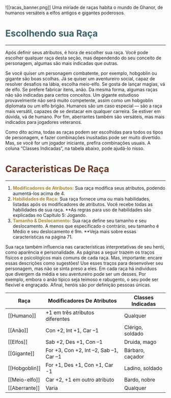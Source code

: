 ![[racas_banner.png]]
Uma miríade de raças habita o mundo de Ghanor, de humanos versáteis a elfos antigos e gigantes poderosos.

# <span style="color:rgb(59, 98, 105)">Escolhendo sua Raça</span>
----
Após definir seus atributos, é hora de escolher sua raça. Você pode escolher qualquer raça desta seção, mas dependendo do seu conceito de personagem, algumas são mais indicadas que outras.

Se você quiser um personagem combatente, por exemplo, hobgoblin ou gigante são boas scolhas.
Já se quiser um aventureiro social, capaz de resolver desafios na lábia, escolha meio-elfo. Se gosta de lançar magias, vá de elfo. Se prefere fabricar itens, anão. Da mesma forma, algumas raças não são indicadas para certos conceitos. Um gigante estudioso provavelmente não será muito competente, assim como um hobgoblin diplomata ou um elfo brigão. Humanos são um caso especial — são a raça mais versátil, capazes de se destacar em qualquer carreira. Se estiver em dúvida, vá de humano. Por fim, aberrantes também são versáteis, mas mais indicados para jogadores veteranos.

Como dito acima, todas as raças podem ser escolhidas para todos os tipos de personagem, e fazer
combinações inusitadas pode ser muito divertido. Mas, se você for um jogador iniciante, prefira combinações usuais. A coluna “Classes Indicadas”, na tabela abaixo, pode ajudá-lo nisso.

# <span style="color:rgb(108, 53, 32)">Caracteristicas De Raça</span>
----
1. **<span style="color:rgb(170, 137, 59)">Modificadores de Atributos:</span>** Sua raça modifica seus atributos, podendo aumentá-los acima de 4.
2. **<span style="color:rgb(170, 137, 59)">Habilidades de Raça:</span>** Sua raça fornece uma ou mais habilidades, listadas após os modificadores de atributos. Você recebe todas as habilidades de sua raça. **As regras para uso de habilidades são explicadas no Capítulo 5: Jogando.
3. **<span style="color:rgb(170, 137, 59)">Tamanho & Deslocamento:</span>** Sua raça define seu tamanho e seu deslocamento. A menos que especificado o contrário, seu tamanho é Médio e seu deslocamento é 9m. **Veja mais sobre essas características na página 71.

Sua raça também influencia nas características interpretativas de seu herói, como aparência e personalidade. As páginas a seguir trazem os traços físicos e psicológicos mais comuns de cada raça. Mas, importante: encare essas descrições como sugestões! Use esses traços para desenvolver seu personagem, mas não se sinta preso a eles. Em cada raça há indivíduos que divergem da média e seu aventureiro pode ser um desses. Por exemplo, embora o anão típico seja teimoso e rabugento, o seu pode ser flexível e engraçado. Afinal, heróis são por definição pessoas únicas.


| Raça          | Modificadores De Atributos             | Classes Indicadas |
| ------------- | -------------------------------------- | ----------------- |
| [[Humano]]    | +1 em três atributos diferentes        | Qualquer          |
| [[Anão]]      | Con +2, Int +1, Car –1                 | Clérigo, soldado  |
| [[Elfos]]     | Sab +2, Des +1, Con –1                 | Druida, mago      |
| [[Gigante]]   | For +3, Con +2, Int –2, Sab –1, Car –1 | Bárbaro, caçador  |
| [[Hobgoblin]] | For +1, Des +1, Con +1, Car -1         | Ladino, soldado   |
| [[Meio-elfo]] | Car +2, +1 em outro atributo           | Bardo, nobre      |
| [[Aberrante]] | Varia                                  | Qualquer          |
